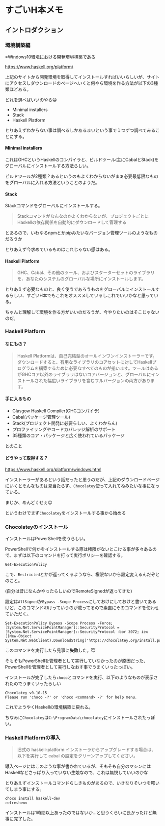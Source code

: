 # すごいH本メモ

## イントロダクション

### 環境構築編

※Windows10環境における開発環境構築である



https://www.haskell.org/platform/

上記のサイトから開発環境を取得してインストールすればいいらしいが、サイトにアクセスしダウンロードのページへいくと何やら環境を作る方法が以下の3種類ほどある。

どれを選べばいいのやら😀



- Minimal installers
- Stack
- Haskell Platform



とりあえずわからない事は調べるしかあるまいという事で１つずつ調べてみることにする。



#### Minimal installers

これはGHCというHaskellのコンパイラと、ビルドツール(主にCabalとStack)をグローバルにインストールする方法らしい。

ビルドツールが2種類？あるというのもよくわからないがまぁ必要最低限なものをグローバルに入れる方法ということのようだ。



#### Stack

Stackコマンドをグローバルにインストールする。

> Stackコマンドがなんなのかよくわからないが、プロジェクトごとにHaskellの依存関係を自動的にダウンロードして管理する

とあるので、いわゆるnpmとかpipみたいなバージョン管理ツールのようなものだろうか

とりあえず今求めているものはこれじゃない感はある。



#### Haskell Platform

> GHC、Cabal、その他のツール、およびスターターセットのライブラリを、あなたのシステムのグローバルな場所にインストールします。

とりあえず必要なものと、良く使うであろうものをグローバルにインストールするらしい、すごいH本でもこれをオススメしているしこれでいいかなと思っている。

ちゃんと理解して環境を作る方がいいのだろうが、今やりたいのはそこじゃないのだ。



### Haskell Platform



#### なにもの？

> Haskell Platformは、自己完結型のオールインワンインストーラーです。ダウンロードすると、有用なライブラリのコアセットに対してHaskellプログラムを構築するために必要なすべてのものが揃います。ツールはあるがGHCコア以外のライブラリはないコアバージョンと、グローバルにインストールされた幅広いライブラリを含むフルバージョンの両方があります。



#### 手に入るもの

- Glasgow Haskell Compiler(GHCコンパイラ)
- Cabal(パッケージ管理ツール)
- Stack(プロジェクト開発に必要らしい、よくわからん)
- プロファイリングやコードカバレッジ解析のサポート
- 35種類のコア・パッケージと広く使われているパッケージ

とのこと



#### どうやって取得する？

https://www.haskell.org/platform/windows.html

インストーラーがあるという話だったと思うのだが、上記のダウンロードページにいくとそんなものは見当たらず、`Chocolatey`使って入れてねみたいな事になっている。

まじか、めんどくせぇ😊



というわけでまず`Chocolatey`をインストールする事から始める



### Chocolateyのインストール

インストールはPowerShellを使うらしい。

PowerShellで何かをインストールする際は権限がないとこける事が多々あるので、まずは以下のコマンドを打って実行ポリシーを確認する。



```
Get-ExecutionPolicy
```



こで、`Restricted`とかが返ってくるようなら、権限ないから設定変えるんだぞとのこと。

(自分は昔になんかやったらしいのでRemoteSignedが返ってきた)



設定は`AllSigned`か`Bypass -Scope Process`にしておけにしておけと書いてあるけど、このコマンド叩けっていうのが載ってるので素直にそのコマンドを使わせていただく。



```
Set-ExecutionPolicy Bypass -Scope Process -Force; [System.Net.ServicePointManager]::SecurityProtocol = [System.Net.ServicePointManager]::SecurityProtocol -bor 3072; iex ((New-Object System.Net.WebClient).DownloadString('https://chocolatey.org/install.ps1'))
```



このコマンドを実行したら見事に**失敗**した。😇

そもそもPowerShellを管理者として実行していなかったのが原因だった、PowerShellを管理者として実行しなおす事でうまくいったっぽい。



インストールが完了したら`choco`とコマンドを実行、以下のようなものが表示されたのでうまくいったらしい

```
Chocolatey v0.10.15
Please run 'choco -?' or 'choco <command> -?' for help menu.
```



これでようやくHaskellの環境構築に戻れる。

ちなみに`Chocolatey`は`C:\ProgramData\chocolatey`にインストールされたっぽい。



### Haskell Platformの導入

> 旧式の haskell-platform インストーラからアップグレードする場合は、以下を実行して cabal の設定をクリーンアップしてください。

導入ページにはこのような事が書かれているが、そもそも自分のマシンにはHaskellなどさっぱり入っていない生娘なので、これは無視していいのかな



とりあえずインストールコマンドらしきものがあるので、いきなりそいつを叩いてしまう事にする。

```
choco install haskell-dev
refreshenv
```



インストールは1時間以上あったのではないか...と思うくらいに長かったけど無事に完了した。
